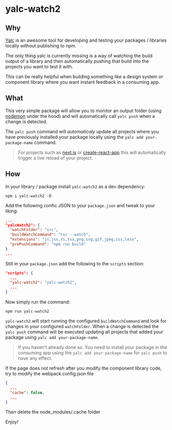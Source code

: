 # yalc-watch2

## Why

[Yalc](https://github.com/whitecolor/yalc) is an awesome tool for developing and testing your packages / libraries locally without publishing to npm.

The only thing yalc is currently missing is a way of watching the build output of a library and then automatically pushing that build into the projects you want to test it with.

This can be really helpful when building something like a design system or component library where you want instant feedback in a consuming app.

## What

This very simple package will allow you to monitor an output folder (using [nodemon](https://github.com/remy/nodemon) under the hood) and will automatically call `yalc push` when a change is detected.

The `yalc push` command will _automaticaly_ update all projects where you have previously installed your package locally using the `yalc add your-package-name` command.

> For projects such as [next.js](https://nextjs.org/) or [create-react-app](https://github.com/facebook/create-react-app) this will automatically trigger a live reload of your project.

## How

In your library / package install `yalc-watch2` as a dev dependency:

```
npm i yalc-watch2 -D
```

Add the following confic JSON to your `package.json` and tweak to your liking:

```json
...
"yalcWatch2": {
  "watchFolder": "src",
  "buildWatchCommand": "tsc --watch",
  "extensions": "js,jsx,ts,tsx,png,svg,gif,jpeg,css,less",
  "prePushCommand": "npm run build"
}
...
```

Still in your `package.json` add the following to the `scripts` section:

```json
"scripts": {
  ...
  "yalc-watch2": "yalc-watch2",
  ...
}
```

Now simply run the command:

```
npm run yalc-watch2
```

`yalc-watch2` will start running the configured `buildWatchCommand` and look for changes in your configured `watchFolder`. When a change is detected the `yalc push` command will be executed updating all projects that added your package using `yalc add your-package-name`.

> If you haven't already done so. You need to install your package in the consuming app using the `yalc add your-package-name` for `yalc push` to have any effect.


If the page does not refresh after you modify the component library code, try to modify the webpack.config.json file
```json
{
  ...
  "cache": false,
  ...
}
```
Then delete the node_modules/.cache folder

_Enjoy!_
